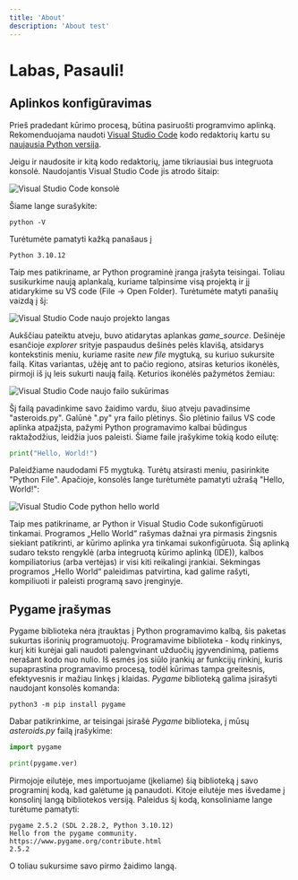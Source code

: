 ```yaml
---
title: 'About'
description: 'About test'
---
```


# Labas, Pasauli!

## Aplinkos konfigūravimas

Prieš pradedant kūrimo procesą, būtina pasiruošti programvimo aplinką. Rekomenduojama naudoti [Visual Studio Code](https://code.visualstudio.com/) kodo redaktorių kartu su [naujausia Python versija](https://www.python.org/downloads/).

Jeigu ir naudosite ir kitą kodo redaktorių, jame tikriausiai bus integruota konsolė. Naudojantis Visual Studio Code jis atrodo šitaip:

![Visual Studio Code konsolė](/content_images/vs_code_console.png)

Šiame lange surašykite:

```shell
python -V
```

Turėtumėte pamatyti kažką panašaus į

```shell
Python 3.10.12
```

Taip mes patikriname, ar Python programinė įranga įrašyta teisingai. Toliau susikurkime naują aplankalą, kuriame talpinsime visą projektą ir jį atidarykime su VS code (File -> Open Folder). Turėtumėte matyti panašių vaizdą į šį:

![Visual Studio Code naujo projekto langas](/content_images/vs_code_new_project.png)

Aukščiau pateiktu atveju, buvo atidarytas aplankas *game_source*. Dešinėje esančioje *explorer* srityje paspaudus dešinės pelės klavišą, atsidarys kontekstinis meniu, kuriame rasite *new file* mygtuką, su kuriuo sukursite failą. Kitas variantas, užėję ant to pačio regiono, atsiras keturios ikonėlės, pirmoji iš jų leis sukurti naują failą. Keturios ikonėlės pažymėtos žemiau:

![Visual Studio Code naujo failo sukūrimas](/content_images/vs_code_new_file.png)

Šį failą pavadinkime savo žaidimo vardu, šiuo atveju pavadinsime "asteroids.py". Galūnė ".py" yra failo plėtinys. Šio plėtinio failus VS code aplinka atpažįsta, pažymi Python programavimo kalbai būdingus raktažodžius, leidžia juos paleisti. Šiame faile įrašykime tokią kodo eilutę:

```python
print("Hello, World!")
```

Paleidžiame naudodami F5 mygtuką. Turėtų atsirasti meniu, pasirinkite "Python File". Apačioje, konsolės lange turėtumėte pamatyti užrašą "Hello, World!":

![Visual Studio Code python hello world](/content_images/vs_code_hello_world.png)

Taip mes patikriname, ar Python ir Visual Studio Code sukonfigūruoti tinkamai. Programos „Hello World“ rašymas dažnai yra pirmasis žingsnis siekiant patikrinti, ar kūrimo aplinka yra tinkamai sukonfigūruota. Šią aplinką sudaro teksto rengyklė (arba integruotą kūrimo aplinką (IDE)), kalbos kompiliatorius (arba vertėjas) ir visi kiti reikalingi įrankiai. Sėkmingas programos „Hello World“ paleidimas patvirtina, kad galime rašyti, kompiliuoti ir paleisti programą savo įrenginyje.
​
## Pygame įrašymas

Pygame biblioteka nėra įtrauktas į Python programavimo kalbą, šis paketas sukurtas išorinių programuotojų. Programavime biblioteka - kodų rinkinys, kurį kiti kurėjai gali naudoti palengvinant užduočių įgyvendinimą, patiems nerašant kodo nuo nulio. Iš esmės jos siūlo įrankių ar funkcijų rinkinį, kuris supaprastina programavimo procesą, todėl kūrimas tampa greitesnis, efektyvesnis ir mažiau linkęs į klaidas. *Pygame* biblioteką galima įsirašyti naudojant konsolės komanda:

```shell
python3 -m pip install pygame
```

Dabar patikrinkime, ar teisingai įsirašė *Pygame* biblioteka, į mūsų *asteroids.py* failą įrašykime:

```python
import pygame

print(pygame.ver)
```

Pirmojoje eilutėje, mes importuojame (įkeliame) šią biblioteką į savo programinį kodą, kad galėtume ją panaudoti. Kitoje eilutėje mes išvedame į konsolinį langą bibliotekos versiją. Paleidus šį kodą, konsoliniame lange turėtume pamatyti:

```shell
pygame 2.5.2 (SDL 2.28.2, Python 3.10.12)
Hello from the pygame community. https://www.pygame.org/contribute.html
2.5.2
```

O toliau sukursime savo pirmo žaidimo langą.